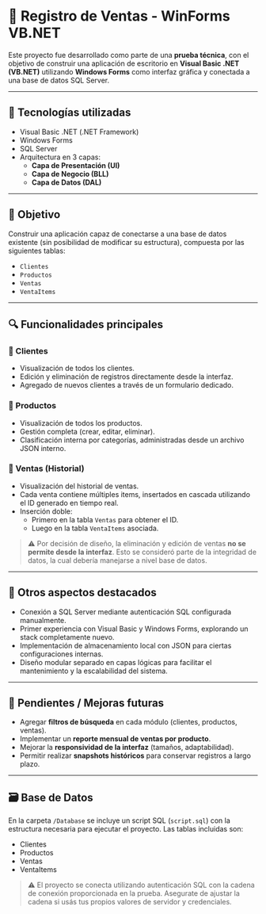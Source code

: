 # 🧾 Registro de Ventas - WinForms VB.NET

Este proyecto fue desarrollado como parte de una **prueba técnica**, con el objetivo de construir una aplicación de escritorio en **Visual Basic .NET (VB.NET)** utilizando **Windows Forms** como interfaz gráfica y conectada a una base de datos SQL Server.

---

## 🧠 Tecnologías utilizadas

- Visual Basic .NET (.NET Framework)
- Windows Forms
- SQL Server
- Arquitectura en 3 capas:
  - **Capa de Presentación (UI)**
  - **Capa de Negocio (BLL)**
  - **Capa de Datos (DAL)**

---

## 🎯 Objetivo

Construir una aplicación capaz de conectarse a una base de datos existente (sin posibilidad de modificar su estructura), compuesta por las siguientes tablas:

- `Clientes`
- `Productos`
- `Ventas`
- `VentaItems`

---

## 🔍 Funcionalidades principales

### 🔹 Clientes
- Visualización de todos los clientes.
- Edición y eliminación de registros directamente desde la interfaz.
- Agregado de nuevos clientes a través de un formulario dedicado.

### 🔹 Productos
- Visualización de todos los productos.
- Gestión completa (crear, editar, eliminar).
- Clasificación interna por categorías, administradas desde un archivo JSON interno.

### 🔹 Ventas (Historial)
- Visualización del historial de ventas.
- Cada venta contiene múltiples items, insertados en cascada utilizando el ID generado en tiempo real.
- Inserción doble:
  - Primero en la tabla `Ventas` para obtener el ID.
  - Luego en la tabla `VentaItems` asociada.

> ⚠ Por decisión de diseño, la eliminación y edición de ventas **no se permite desde la interfaz**. Esto se consideró parte de la integridad de datos, la cual debería manejarse a nivel base de datos.

---

## 🔑 Otros aspectos destacados

- Conexión a SQL Server mediante autenticación SQL configurada manualmente.
- Primer experiencia con Visual Basic y Windows Forms, explorando un stack completamente nuevo.
- Implementación de almacenamiento local con JSON para ciertas configuraciones internas.
- Diseño modular separado en capas lógicas para facilitar el mantenimiento y la escalabilidad del sistema.

---

## 🚧 Pendientes / Mejoras futuras

- Agregar **filtros de búsqueda** en cada módulo (clientes, productos, ventas).
- Implementar un **reporte mensual de ventas por producto**.
- Mejorar la **responsividad de la interfaz** (tamaños, adaptabilidad).
- Permitir realizar **snapshots históricos** para conservar registros a largo plazo.

---

## 🗃️ Base de Datos

En la carpeta `/Database` se incluye un script SQL (`script.sql`) con la estructura necesaria para ejecutar el proyecto. Las tablas incluidas son:

- Clientes
- Productos
- Ventas
- VentaItems

> ⚠ El proyecto se conecta utilizando autenticación SQL con la cadena de conexión proporcionada en la prueba. Asegurate de ajustar la cadena si usás tus propios valores de servidor y credenciales.
